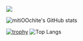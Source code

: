 ![](https://komarev.com/ghpvc/?username=your-github-mitiOOchite&color=lightgrey&style=for-the-badge	)

![mitiOOchite's GitHub stats](https://github-readme-stats.vercel.app/api?username=mitiOOchite&show_icons=true&theme=transparent)

[![trophy](https://github-profile-trophy.vercel.app/?username=mitiOOchite&theme=juicyfresh)](https://github.com/mitiOOchite/github-profile-trophy)
![Top Langs](https://github-readme-stats.vercel.app/api/top-langs/?username=mitiOOchite&layout=compact)


